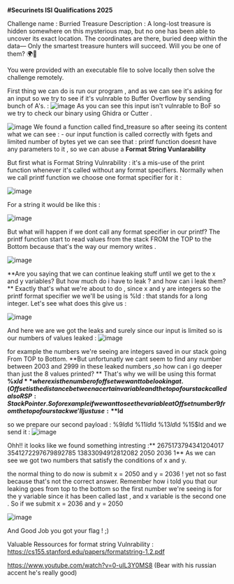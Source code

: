 **#Securinets ISI Qualifications 2025**

Challenge name : Burried Treasure 
Description : A long-lost treasure is hidden somewhere on this mysterious map, but no one has been able to uncover its exact location. The coordinates are there, buried deep within the data—
Only the smartest treasure hunters will succeed. Will you be one of them? 🌍🔎

You were provided with an executable file to solve locally then solve the challenge remotely.

First thing we can do is run our program , and as we can see it's asking for an input so we try to see if it's vulnrable to Buffer Overflow by sending bunch of A's.
: ![image](https://github.com/user-attachments/assets/d7583050-4033-497f-86d4-874b3b811b31)
As you can see this input isn't vulnrable to BoF so we try to check our binary using Ghidra or Cutter . 

![image](https://github.com/user-attachments/assets/cd4d723b-6fdd-4cef-9789-624f1c60cce1)
We found a function called find_treasure so after seeing its content what we can see : 
      - our input function is called correctly with fgets and limited number of bytes
      yet we can see that : printf function doesnt have any parameters to it , so we can abuse a **Format String Vunlarability** 

But first what is Format String Vulnrability : it's a mis-use of the print function whenever it's called without any format specifiers. 
Normally when we call printf function we choose one format specifier for it :

![image](https://github.com/user-attachments/assets/5a829ca8-bfaf-4565-a9fd-6908a2df0688)

For a string it would be like this :

![image](https://github.com/user-attachments/assets/4b2c3747-0810-44b0-a811-670a112b8905)

But what will happen if we dont call any format specifier in our printf? 
The printf function start to read values from the stack FROM the TOP to the Bottom because that's the way our memory writes .

![image](https://github.com/user-attachments/assets/ab7d0b21-c211-45e1-8e19-f8c1c84e5a06)

**Are you saying that we can continue leaking stuff until we get to the x and y variables? But how much do i have to leak ? and how can i leak them? 
**
Exactly that's what we're about to do , since x and y are integers so the printf format specifier we we'll be using is %ld : that stands for a long integer. 
Let's see what does this give us : 

![image](https://github.com/user-attachments/assets/ada66b3f-0d1f-4b33-bba7-305e80951fa2)

And here we are we got the leaks and surely since our input is limited so is our numbers of values leaked : 
![image](https://github.com/user-attachments/assets/91d73ee6-e43e-499e-a364-27837cf76767)

for example the numbers we're seeing are integers saved in our stack going From TOP to Bottom.
**But unfortunatly we cant seem to find any number between 2003 and 2999 in these leaked numbers ,so how can i go deeper than just the 8 values printed?
**
That's why we will be using this format **%x$ld** where x is the number of offset we want to be looking at. (Offset is the distance between a certain variable and the top of our stack called also RSP:Stack Pointer .
So for example if we want to see the variable at Offset number 9 from the top of our stack we'll just use : **%9$ld**

so we prepare our second payload :  %9$ld %10$ld  %11$ld %12$ld %13$ld  %14$ld %15$ld and we send it :
![image](https://github.com/user-attachments/assets/838e9d0c-4ca0-41c4-827e-483832710ba8)

Ohh!! it looks like we found something intresting :** 2675173794341204017 3541272297679892785  13833094912812082 2050 2036 1**
As we can see we got two numbers that satisfy the conditions of x and y. 

the normal thing to do now is submit x = 2050 and y = 2036 ! yet not so fast because that's not the correct answer.
Remember how i told you that our leaking goes from top to the bottom so the first number we're seeing is for the y variable since it has been called last , and x variable is the second one . So if we submit x = 2036 and y = 2050 

![image](https://github.com/user-attachments/assets/4fbbe121-3838-4225-81ff-02d72b715ff3)

And Good Job you got your flag ! ;) 

Valuable Ressources for format string Vulnrability : 
https://cs155.stanford.edu/papers/formatstring-1.2.pdf

https://www.youtube.com/watch?v=0-ulL3Y0MS8 (Bear with his russian accent he's really good)





